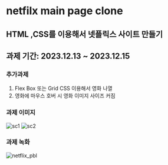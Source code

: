 # netfilx main page clone

## HTML ,CSS를 이용해서 넷플릭스 사이트 만들기

## 과제 기간: 2023.12.13 ~ 2023.12.15

### 추가과제
1. Flex Box 또는 Grid CSS 이용해서 영화 나열
2. 영화에 마우스 호버 시 영화 이미지 사이즈 커짐

### 과제 이미지
![sc1](https://github.com/kimsudang/netfilx-main/assets/143993211/ad601f54-6f50-481e-ba38-3f6261745eb2)
![sc2](https://github.com/kimsudang/netfilx-main/assets/143993211/d1e69a01-3df1-42d3-99d6-13a0a4054055)

### 과제 녹화
![netflix_pbl](https://github.com/kimsudang/netfilx-main/assets/143993211/4bfb4de2-ff54-4a4a-8fd9-a64dcfebb8c8)

